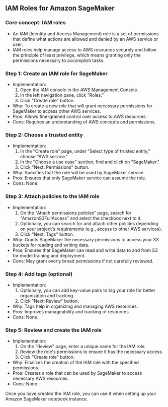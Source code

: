 ## IAM Roles for Amazon SageMaker

### Core concept: IAM roles

- An IAM (Identity and Access Management) role is a set of permissions that define what actions are allowed and denied by an AWS service or user.
- IAM roles help manage access to AWS resources securely and follow the principle of least privilege, which means granting only the permissions necessary to accomplish tasks.

### Step 1: Create an IAM role for SageMaker

- Implementation:
  1. Open the IAM console in the AWS Management Console.
  2. In the left navigation pane, click "Roles."
  3. Click "Create role" button.
- Why: To create a new role that will grant necessary permissions for SageMaker to access other AWS services.
- Pros: Allows fine-grained control over access to AWS resources.
- Cons: Requires an understanding of AWS concepts and permissions.

### Step 2: Choose a trusted entity

- Implementation:
  1. In the "Create role" page, under "Select type of trusted entity," choose "AWS service."
  2. In the "Choose a use case" section, find and click on "SageMaker."
  3. Click "Next: Permissions" button.
- Why: Specifies that the role will be used by SageMaker service.
- Pros: Ensures that only SageMaker service can assume the role.
- Cons: None.

### Step 3: Attach policies to the IAM role

- Implementation:
  1. On the "Attach permissions policies" page, search for "AmazonS3FullAccess" and select the checkbox next to it.
  2. Optionally, you can search for and attach other policies depending on your project's requirements (e.g., access to other AWS services).
  3. Click "Next: Tags" button.
- Why: Grants SageMaker the necessary permissions to access your S3 buckets for reading and writing data.
- Pros: Ensures that SageMaker can read and write data to and from S3 for model training and deployment.
- Cons: May grant overly broad permissions if not carefully reviewed.

### Step 4: Add tags (optional)

- Implementation:
  1. Optionally, you can add key-value pairs to tag your role for better organization and tracking.
  2. Click "Next: Review" button.
- Why: Tags help in organizing and managing AWS resources.
- Pros: Improves manageability and tracking of resources.
- Cons: None.

### Step 5: Review and create the IAM role

- Implementation:
  1. On the "Review" page, enter a unique name for the IAM role.
  2. Review the role's permissions to ensure it has the necessary access.
  3. Click "Create role" button.
- Why: Finalizes the creation of the IAM role with the specified permissions.
- Pros: Creates a role that can be used by SageMaker to access necessary AWS resources.
- Cons: None.

Once you have created the IAM role, you can use it when setting up your Amazon SageMaker notebook instance.